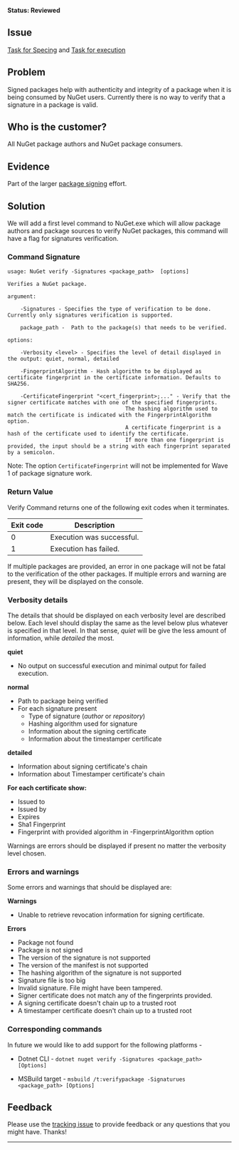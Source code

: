 **Status: Reviewed** 

## Issue
[Task for Specing](https://github.com/nuget/home/issues/6005) and [Task for execution](https://github.com/nuget/home/issues/6006)

## Problem
Signed packages help with authenticity and integrity of a package when it is being consumed by NuGet users. Currently there is no way to verify that a signature in a package is valid. 

## Who is the customer?
All NuGet package authors and NuGet package consumers.

## Evidence
Part of the larger [package signing](https://github.com/NuGet/Home/wiki/Author-Package-Signing) effort.

##  Solution
We will add a first level command to NuGet.exe which will allow package authors and package sources to verify NuGet packages, this command will have a flag for signatures verification.

### Command Signature 
```
usage: NuGet verify -Signatures <package_path>  [options]

Verifies a NuGet package.

argument:

    -Signatures - Specifies the type of verification to be done. Currently only signatures verification is supported.
    
    package_path -  Path to the package(s) that needs to be verified.

options:

    -Verbosity <level> - Specifies the level of detail displayed in the output: quiet, normal, detailed

    -FingerprintAlgorithm - Hash algorithm to be displayed as certificate fingerprint in the certificate information. Defaults to SHA256.

    -CertificateFingerprint "<cert_fingerprint>;..." - Verify that the signer certificate matches with one of the specified fingerprints.
                                     The hashing algorithm used to match the certificate is indicated with the FingerprintAlgorithm option.
                                     A certificate fingerprint is a hash of the certificate used to identify the certificate.
                                     If more than one fingerprint is provided, the input should be a string with each fingerprint separated by a semicolon.

```

Note: The option `CertificateFingerprint` will not be implemented for Wave 1 of package signature work.

### Return Value

Verify Command returns one of the following exit codes when it terminates.

| Exit code     | Description |
| ------------- | ------------- |
| 0  | Execution was successful.|
| 1  | Execution has failed. |

If multiple packages are provided, an error in one package will not be fatal to the verification of the other packages. If multiple errors and warning are present, they will be displayed on the console.

### Verbosity details

The details that should be displayed on each verbosity level are described below. Each level should display the same as the level below plus whatever is specified in that level. In that sense, _quiet_ will be give the less amount of information, while _detailed_ the most.

**quiet**

* No output on successful execution and minimal output for failed execution.

**normal**

* Path to package being verified
* For each signature present
    * Type of signature (_author_ or _repository_)
    * Hashing algorithm used for signature
    * Information about the signing certificate
    * Information about the timestamper certificate

**detailed**

* Information about signing certificate's chain
* Information about Timestamper certificate's chain


**For each certificate show:**

* Issued to
* Issued by
* Expires
* Sha1 Fingerprint
* Fingerprint with provided algorithm in -FingerprintAlgorithm option

Warnings are errors should be displayed if present no matter the verbosity level chosen.

### Errors and warnings

Some errors and warnings that should be displayed are:

**Warnings**

* Unable to retrieve revocation information for signing certificate.

**Errors**

* Package not found
* Package is not signed
* The version of the signature is not supported
* The version of the manifest is not supported
* The hashing algorithm of the signature is not supported
* Signature file is too big
* Invalid signature. File might have been tampered.
* Signer certificate does not match any of the fingerprints provided.
* A signing certificate doesn't chain up to a trusted root
* A timestamper certificate doesn't chain up to a trusted root

### Corresponding commands

In future we would like to add support for the following platforms - 

* Dotnet CLI - `dotnet nuget verify -Signatures <package_path> [Options]`

* MSBuild target - `msbuild /t:verifypackage -Signaturues <package_path> [Options]`

## Feedback
Please use the [tracking issue](https://github.com/NuGet/Home/issues/6005) to provide feedback or any questions that you might have. Thanks!
***